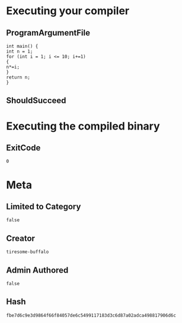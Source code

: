 # Executing your compiler

## ProgramArgumentFile

```
int main() {
int n = 1;
for (int i = 1; i <= 10; i+=1)
{
n*=i;
}
return n;
}
```

## ShouldSucceed

# Executing the compiled binary

## ExitCode

```
0
```

# Meta

## Limited to Category

```
false
```

## Creator

```
tiresome-buffalo
```

## Admin Authored

```
false
```

## Hash

```
fbe7d6c9e3d9864f66f84057de6c5499117183d3c6d87a02adca498817906d6c
```
